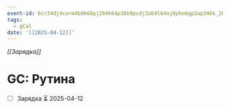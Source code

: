 ```yaml
---
event-id: 6cr34dj4corm4b9k68pj2b9k64p38b9pcdj3ab9l64oj0pho6gp3ap346k_20250412T020400Z
tags:
  - gCal
date: '[[2025-04-12]]'
---
```

*[[Зарядка]]*
# GC: Рутина
- [ ] Зарядка ⏳ 2025-04-12
